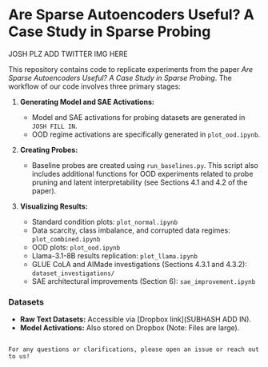 # Are Sparse Autoencoders Useful? A Case Study in Sparse Probing

JOSH PLZ ADD TWITTER IMG HERE

This repository contains code to replicate experiments from the paper *Are Sparse Autoencoders Useful? A Case Study in Sparse Probing*. The workflow of our code involves three primary stages:

1. **Generating Model and SAE Activations:**
   - Model and SAE activations for probing datasets are generated in `JOSH FILL IN`.
   - OOD regime activations are specifically generated in `plot_ood.ipynb`.

2. **Creating Probes:**
   - Baseline probes are created using `run_baselines.py`. This script also includes additional functions for OOD experiments related to probe pruning and latent interpretability (see Sections 4.1 and 4.2 of the paper).

3. **Visualizing Results:**
   - Standard condition plots: `plot_normal.ipynb`
   - Data scarcity, class imbalance, and corrupted data regimes: `plot_combined.ipynb`
   - OOD plots: `plot_ood.ipynb`
   - Llama-3.1-8B results replication: `plot_llama.ipynb`
   - GLUE CoLA and AIMade investigations (Sections 4.3.1 and 4.3.2): `dataset_investigations/`
   - SAE architectural improvements (Section 6): `sae_improvement.ipynb`

### Datasets
- **Raw Text Datasets:** Accessible via [Dropbox link](SUBHASH ADD IN).
- **Model Activations:** Also stored on Dropbox (Note: Files are large).

```

For any questions or clarifications, please open an issue or reach out to us!

```

